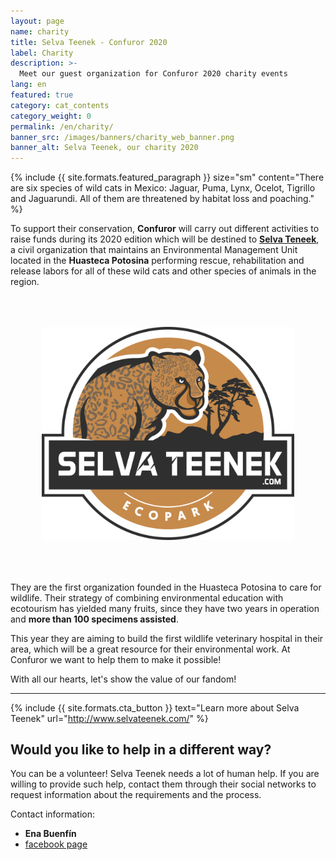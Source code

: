```yaml
---
layout: page
name: charity
title: Selva Teenek - Confuror 2020
label: Charity
description: >-
  Meet our guest organization for Confuror 2020 charity events
lang: en
featured: true
category: cat_contents
category_weight: 0
permalink: /en/charity/
banner_src: /images/banners/charity_web_banner.png
banner_alt: Selva Teenek, our charity 2020
---
```


{%
  include {{ site.formats.featured_paragraph }}
  size="sm"
  content="There are six species of wild cats in Mexico: Jaguar, Puma, Lynx, Ocelot, Tigrillo and Jaguarundi. All of them are threatened by habitat loss and poaching."
%}

To support their conservation, **Confuror** will carry out different activities to raise funds during its 2020 edition which will be destined to [**Selva Teneek**](http://www.selvateenek.com/), a civil organization that maintains an Environmental Management Unit located in the **Huasteca Potosina** performing rescue, rehabilitation and release labors for all of these wild cats and other species of animals in the region.

<div class="container" style="padding: 50px;">
  <img class="img-fluid" src="/images/pictures/selva_teenek_logo.png" alt="Selva Teenek - Mexican wild cat EMU & Ecopark">
</div>

They are the first organization founded in the Huasteca Potosina to care for wildlife. Their strategy of combining environmental education with ecotourism has yielded many fruits, since they have two years in operation and **more than 100 specimens assisted**.

This year they are aiming to build the first wildlife veterinary hospital in their area, which will be a great resource for their environmental work. At Confuror we want to help them to make it possible!

With all our hearts, let's show the value of our fandom!

-----

{%
  include {{ site.formats.cta_button }}
  text="Learn more about Selva Teenek"
  url="http://www.selvateenek.com/"
%}

## Would you like to help in a different way?

You can be a volunteer! Selva Teenek needs a lot of human help. If you are willing to provide such help, contact them through their social networks to request information about the requirements and the process.

Contact information:
- **Ena Buenfín**
- [facebook page](https://www.facebook.com/selvateenek/)